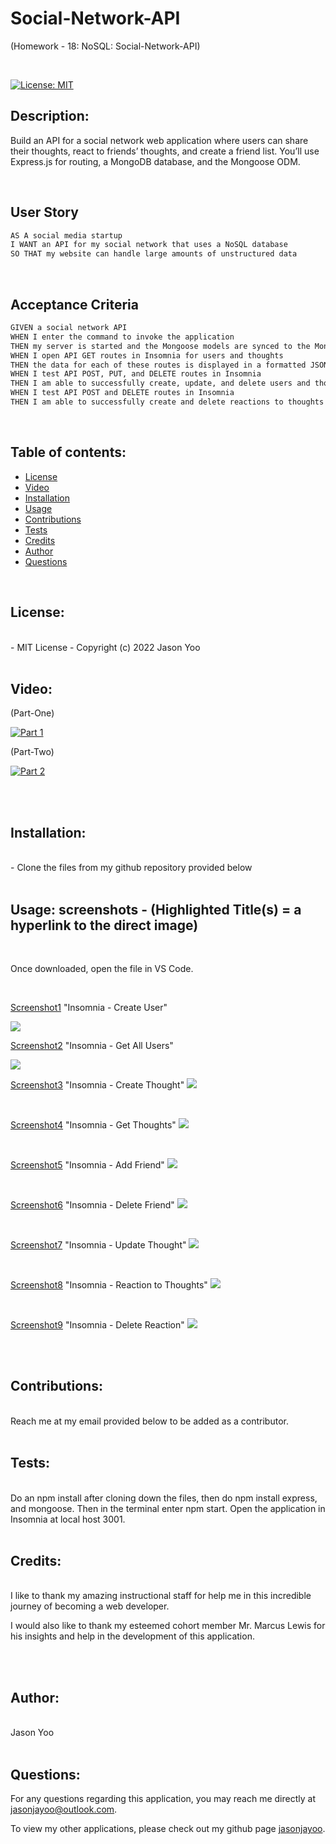 # Social-Network-API

(Homework - 18: NoSQL: Social-Network-API)


<br>

[![License: MIT](https://img.shields.io/badge/License-MIT-blue.svg)](https://opensource.org/licenses/MIT)
  

## Description:

Build an API for a social network web application where users can share their thoughts, react to friends’ thoughts, and create a friend list. You’ll use Express.js for routing, a MongoDB database, and the Mongoose ODM.

<br>

## User Story

```md
AS A social media startup
I WANT an API for my social network that uses a NoSQL database
SO THAT my website can handle large amounts of unstructured data
```

<br>

## Acceptance Criteria

```md
GIVEN a social network API
WHEN I enter the command to invoke the application
THEN my server is started and the Mongoose models are synced to the MongoDB database
WHEN I open API GET routes in Insomnia for users and thoughts
THEN the data for each of these routes is displayed in a formatted JSON
WHEN I test API POST, PUT, and DELETE routes in Insomnia
THEN I am able to successfully create, update, and delete users and thoughts in my database
WHEN I test API POST and DELETE routes in Insomnia
THEN I am able to successfully create and delete reactions to thoughts and add and remove friends to a user’s friend list
```
<br>

## Table of contents:

  * [License](#license)
  * [Video](#video)
  * [Installation](#installation)
  * [Usage](#usage)
  * [Contributions](#contributions)
  * [Tests](#tests)
  * [Credits](#credits)
  * [Author](#author)
  * [Questions](#questions)

<br>
  
## License:
<br>
      -  MIT License - Copyright (c) 2022 Jason Yoo

<br>
<br>

## Video:

(Part-One)

[![Part 1](images/youtubescreenshot.png)](https://youtu.be/35Dn1T9RW0s) 

(Part-Two)

[![Part 2](images/youtubescreenshot2.png)](https://youtu.be/JQIym2oGUz4) 
  
  
<br> 
<br>

## Installation:
<br>
      -  Clone the files from my github repository provided below

<br>
<br>
  
## Usage: screenshots - (Highlighted Title(s) = a hyperlink to the direct image)

<br>

Once downloaded, open the file in VS Code.

<br>
  

[Screenshot1](images/Screenshot1.png)  "Insomnia - Create User"

<img src="images/Screenshot1.png">

<br>

[Screenshot2](images/Screenshot2.png)  "Insomnia - Get All Users"

<img src="images/Screenshot2.png">

<br>

[Screenshot3](images/Screenshot3.png)  "Insomnia - Create Thought"
<img src="images/Screenshot3.png">

<br>

[Screenshot4](images/Screenshot4.png)  "Insomnia - Get Thoughts"
<img src="images/Screenshot4.png">

<br>

[Screenshot5](images/Screenshot5.png)  "Insomnia - Add Friend"
<img src="images/Screenshot5.png">

<br>

[Screenshot6](images/Screenshot6.png)  "Insomnia - Delete Friend"
<img src="images/Screenshot6.png">

<br>

[Screenshot7](images/Screenshot7.png)  "Insomnia - Update Thought"
<img src="images/Screenshot7.png">

<br>

[Screenshot8](images/Screenshot8.png)  "Insomnia - Reaction to Thoughts"
<img src="images/Screenshot8.png">

<br>

[Screenshot9](images/Screenshot9.png)  "Insomnia - Delete Reaction"
<img src="images/Screenshot9.png">

<br>
<br>

  
## Contributions:
<br>
Reach me at my email provided below to be added as a contributor.

<br>
<br>
  
## Tests: 
<br>
Do an npm install after cloning down the files, then do npm install express, and mongoose. Then in the terminal enter npm start. Open the application in Insomnia at local host 3001. 
  
<br>
<br>

## Credits:
<br>
I like to thank my amazing instructional staff for help me in this incredible journey of becoming a web developer.

I would also like to thank my esteemed cohort member Mr. Marcus Lewis for his insights and help in the development of this application.

<br>
<br>

## Author:
<br>
Jason Yoo
  
<br>
<br>

## Questions:
  For any questions regarding this application, you may reach me directly at jasonjayoo@outlook.com.

  To view my other applications, please check out my github page [jasonjayoo](https://github.com/jasonjayoo).


